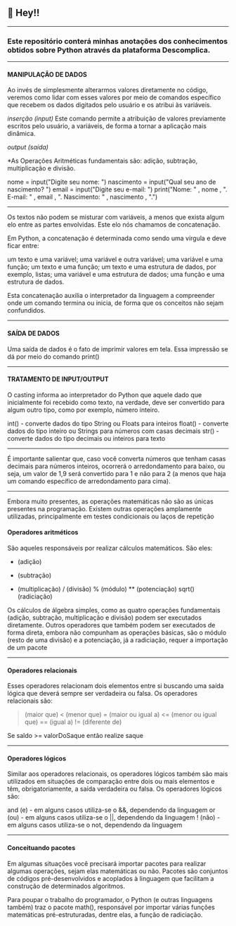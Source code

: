 ## 📣 Hey!!

---

### Este repositório conterá minhas anotações dos conhecimentos obtidos sobre Python através da plataforma Descomplica.

---

#### MANIPULAÇÃO DE DADOS

Ao invés de simplesmente alterarmos valores diretamente no código, veremos como lidar com esses valores por meio de comandos específico que recebem os dados digitados pelo usuário e os atribui às variáveis.

 *inserção (input)* Este comando permite a atribuição de valores previamente escritos pelo usuário, a variáveis, de forma a tornar a aplicação mais dinâmica.

 *output (saída)* 

*As Operações Aritméticas fundamentais são: adição, subtração, multiplicação e divisão.

nome = input("Digite seu nome: ")
nascimento = input("Qual seu ano de nascimento? ")
email = input("Digite seu e-mail: ")
print("Nome: " , nome , ". E-mail: " , email , ". Nascimento: " , nascimento , ".")

---

Os textos não podem se misturar com variáveis, a menos que exista algum elo entre as partes envolvidas. Este elo nós chamamos de concatenação.

Em Python, a concatenação é determinada como sendo uma vírgula e deve ficar entre:

um texto e uma variável;
uma variável e outra variável;
uma variável e uma função;
um texto e uma função;
um texto e uma estrutura de dados, por exemplo, listas;
uma variável e uma estrutura de dados;
uma função e uma estrutura de dados.

Esta concatenação auxilia o interpretador da linguagem a compreender onde um comando termina ou inicia, de forma que os conceitos não sejam confundidos.

---

#### SAÍDA DE DADOS

Uma saída de dados é o fato de imprimir valores em tela. Essa impressão se dá por meio do comando print()

---

#### TRATAMENTO DE INPUT/OUTPUT

O casting informa ao interpretador do Python que aquele dado que inicialmente foi recebido como texto, na verdade, deve ser convertido para algum outro tipo, como por exemplo, número inteiro.

int() - converte dados do tipo String ou Floats para inteiros
float() - converte dados do tipo inteiro ou Strings para números com casas decimais
str() - converte dados do tipo decimais ou inteiros para texto

---

É importante salientar que, caso você converta números que tenham casas decimais para números inteiros, ocorrerá o arredondamento para baixo, ou seja, um valor de 1,9 será convertido para 1 e não para 2 (a menos que haja um comando específico de arredondamento para cima).

---

Embora muito presentes, as operações matemáticas não são as únicas presentes na programação. Existem outras operações amplamente utilizadas, principalmente em testes condicionais ou laços de repetição

#### Operadores aritméticos

São aqueles responsáveis por realizar cálculos matemáticos. São eles:

+ (adição)
- (subtração)
* (multiplicação)
/ (divisão)
% (módulo)
** (potenciação)
sqrt() (radiciação)

Os cálculos de álgebra simples, como as quatro operações fundamentais (adição, subtração, multiplicação e divisão) podem ser executados diretamente. Outros operadores que também podem ser executados de forma direta, embora não compunham as operações básicas, são o módulo (resto de uma divisão) e a potenciação, já a radiciação, requer a importação de um pacote

---

#### Operadores relacionais

Esses operadores relacionam dois elementos entre si buscando uma saída lógica que deverá sempre ser verdadeira ou falsa. Os operadores relacionais são:

> (maior que)
< (menor que)
>= (maior ou igual a)
<= (menor ou igual que)
== (igual a)
!= (diferente de)

Se saldo >= valorDoSaque então realize saque

---

#### Operadores lógicos

Similar aos operadores relacionais, os operadores lógicos também são mais utilizados em situações de comparação entre dois ou mais elementos e têm, obrigatoriamente, a saída verdadeira ou falsa. Os operadores lógicos são:

and (e) - em alguns casos utiliza-se o &&, dependendo da linguagem
or (ou) - em alguns casos utiliza-se o ||, dependendo da linguagem
! (não) - em alguns casos utiliza-se o not, dependendo da linguagem

---

#### Conceituando pacotes

Em algumas situações você precisará importar pacotes para realizar algumas operações, sejam elas matemáticas ou não. Pacotes são conjuntos de códigos pré-desenvolvidos e acoplados à linguagem que facilitam a construção de determinados algoritmos.

Para poupar o trabalho do programador, o Python (e outras linguagens também) traz o pacote math(), responsável por importar várias funções matemáticas pré-estruturadas, dentre elas, a função de radiciação.
